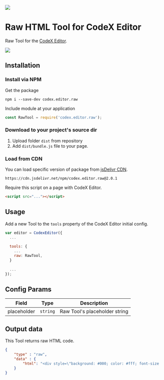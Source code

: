 ![](https://badgen.net/badge/CodeX%20Editor/v2.0/blue)

# Raw HTML Tool for CodeX Editor

Raw Tool for the [CodeX Editor](https://ifmo.su/editor).

![](https://capella.pics/425b1484-38dd-4b4e-acb0-bbfbcf0d0a93.jpg)

## Installation

### Install via NPM

Get the package

```shell
npm i --save-dev codex.editor.raw
```

Include module at your application

```javascript
const RawTool = require('codex.editor.raw');
```

### Download to your project's source dir

1. Upload folder `dist` from repository
2. Add `dist/bundle.js` file to your page.

### Load from CDN

You can load specific version of package from [jsDelivr CDN](https://www.jsdelivr.com/package/npm/codex.editor.raw).

`https://cdn.jsdelivr.net/npm/codex.editor.raw@2.0.1`

Require this script on a page with CodeX Editor.

```html
<script src="..."></script>
```

## Usage

Add a new Tool to the `tools` property of the CodeX Editor initial config.

```javascript
var editor = CodexEditor({
  ...
  
  tools: {
    ...
    raw: RawTool,
  }
  
  ...
});
```

## Config Params

| Field       | Type     | Description                   |
| ----------- | -------- | ------------------------------|
| placeholder | `string` | Raw Tool's placeholder string |

## Output data

This Tool returns raw HTML code.

```json
{
    "type" : "raw",
    "data" : {
        "html": "<div style=\"background: #000; color: #fff; font-size: 30px; padding: 50px;\">Any HTML code</div>",
    }
}
```

